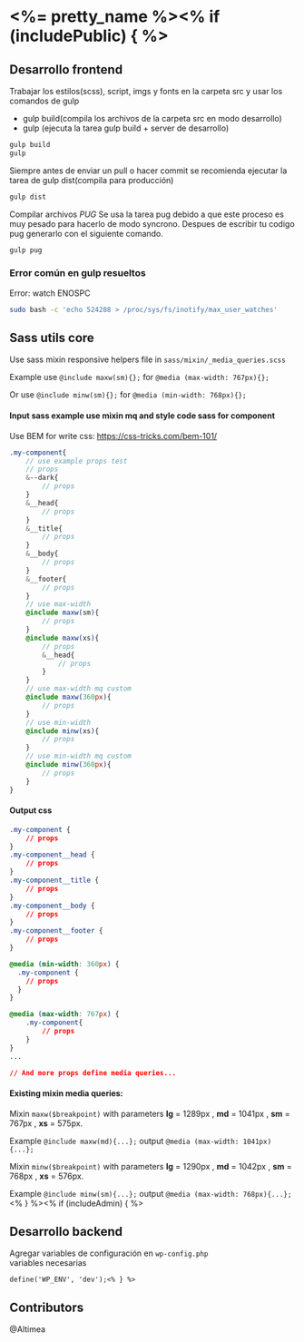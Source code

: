 
# <%= pretty_name %><% if (includePublic) { %>

## Desarrollo frontend

Trabajar los estilos(scss), script, imgs y fonts en la carpeta src y usar los comandos de gulp
* gulp build(compila los archivos de la carpeta src en modo desarrollo)
* gulp (ejecuta la tarea gulp build + server de desarrollo)

```sh
gulp build
gulp

```

Siempre antes de enviar un pull o hacer commit se recomienda ejecutar la tarea de gulp dist(compila para producción)

```sh
gulp dist

```

Compilar archivos *PUG*
Se usa la tarea pug debido a que este proceso es muy pesado para hacerlo de modo syncrono.
Despues de escribir tu codigo pug generarlo con el siguiente comando.

```sh
gulp pug

```

### Error común en gulp resueltos

Error: watch ENOSPC

```sh
sudo bash -c 'echo 524288 > /proc/sys/fs/inotify/max_user_watches'
```


## Sass utils core
Use sass mixin responsive helpers file in `sass/mixin/_media_queries.scss`

Example use `@include maxw(sm){};` for  `@media (max-width: 767px){};`

Or use `@include minw(sm){};` for  `@media (min-width: 768px){};`

#### Input sass example use mixin mq and style code sass for component

Use BEM for write css: https://css-tricks.com/bem-101/

```scss
.my-component{
    // use example props test
    // props
    &--dark{
        // props
    }
    &__head{
        // props
    }
    &__title{
        // props
    }
    &__body{
        // props
    }
    &__footer{
        // props
    }
    // use max-width
    @include maxw(sm){
        // props
    }
    @include maxw(xs){
        // props
        &__head{
            // props
        }
    }
    // use max-width mq custom
    @include maxw(360px){
        // props
    }
    // use min-width
    @include minw(xs){
        // props
    }
    // use min-width mq custom
    @include minw(360px){
        // props
    }
}
```

#### Output css
```css
.my-component {
    // props
}
.my-component__head {
    // props
}
.my-component__title {
    // props
}
.my-component__body {
    // props
}
.my-component__footer {
    // props
}

@media (min-width: 360px) {
  .my-component {
    // props
  }
}

@media (max-width: 767px) {
    .my-component{
        // props
    }
}
...

// And more props define media queries...

```

#### Existing mixin media queries:
Mixin `maxw($breakpoint)` with parameters **lg** = 1289px , **md** = 1041px , **sm** = 767px , **xs** = 575px.

Example `@include maxw(md){...};`  output  `@media (max-width: 1041px){...};`

Mixin `minw($breakpoint)` with parameters **lg** = 1290px , **md** = 1042px , **sm** = 768px , **xs** = 576px.

Example `@include minw(sm){...};`  output  `@media (max-width: 768px){...};`<% } %><% if (includeAdmin) { %>

## Desarrollo backend
Agregar variables de configuración en `wp-config.php`  
variables necesarias

	define('WP_ENV', 'dev');<% } %>

## Contributors
@Altimea
